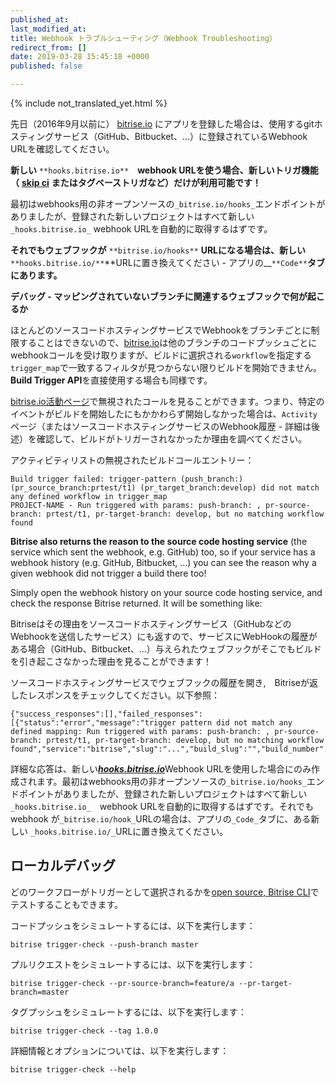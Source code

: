 ```yaml
---
published_at:
last_modified_at:
title: Webhook トラブルシューティング（Webhook Troubleshooting）
redirect_from: []
date: 2019-03-28 15:45:18 +0000
published: false

---
```

{% include not_translated_yet.html %}

先日（2016年9月以前に） [bitrise.io](https://www.bitrise.io) にアプリを登録した場合は、使用するgitホスティングサービス（GitHub、Bitbucket、...）に登録されているWebhook URLを確認してください。

**新しい**  `**hooks.bitrise.io**`　**webhook URLを使う場合、新しいトリガ機能（** [**skip ci**](https://bitrise-io.github.io/devcenter/tips-and-tricks/skip-a-build/) **またはタグベーストリガなど）だけが利用可能です！**

最初はwebhooks用の非オープンソースの`_bitrise.io/hooks_`エンドポイントがありましたが、登録された新しいプロジェクトはすべて新しい`_hooks.bitrise.io_` webhook URLを自動的に取得するはずです。

**それでもウェブフックが** `**bitrise.io/hooks**` **URLになる場合は、新しい** `**hooks.bitrise.io/**`**URLに置き換えてください - アプリの__`**Code**`**タブにあります。**

**デバッグ - マッピングされていないブランチに関連するウェブフックで何が起こるか**

ほとんどのソースコードホスティングサービスでWebhookをブランチごとに制限することはできないので、[bitrise.io](https://www.bitrise.io)は他のブランチのコードプッシュごとにwebhookコールを受け取りますが、ビルドに選択される`workflow`を指定する`trigger_map`で一致するフィルタが見つからない限りビルドを開始できません。 **Build Trigger API**を直接使用する場合も同様です。

[bitrise.io活動ページ](http://www.bitrise.io/activity)で無視されたコールを見ることができます。つまり、特定のイベントがビルドを開始したにもかかわらず開始しなかった場合は、`Activity`ページ（またはソースコードホスティングサービスのWebhook履歴 - 詳細は後述）を確認して、ビルドがトリガーされなかったか理由を調べてください。

アクティビティリストの無視されたビルドコールエントリー：

    Build trigger failed: trigger-pattern (push_branch:) (pr_source_branch:prtest/t1) (pr_target_branch:develop) did not match any defined workflow in trigger_map
    PROJECT-NAME - Run triggered with params: push-branch: , pr-source-branch: prtest/t1, pr-target-branch: develop, but no matching workflow found

**Bitrise also returns the reason to the source code hosting service** (the service which sent the webhook, e.g. GitHub) too, so if your service has a webhook history (e.g. GitHub, Bitbucket, ...) you can see the reason why a given webhook did not trigger a build there too!

Simply open the webhook history on your source code hosting service, and check the response Bitrise returned. It will be something like:

Bitriseはその理由をソースコードホスティングサービス（GitHubなどのWebhookを送信したサービス）にも返すので、サービスにWebHookの履歴がある場合（GitHub、Bitbucket、...）与えられたウェブフックがそこでもビルドを引き起こさなかった理由を見ることができます！

ソースコードホスティングサービスでウェブフックの履歴を開き,　Bitriseが返したレスポンスをチェックしてください。以下参照：

    {"success_responses":[],"failed_responses":[{"status":"error","message":"trigger pattern did not match any defined mapping: Run triggered with params: push-branch: , pr-source-branch: prtest/t1, pr-target-branch: develop, but no matching workflow found","service":"bitrise","slug":"...","build_slug":"","build_number":0,"build_url":"","triggered_workflow":""}]}

詳細な応答は、新しい[**_hooks.bitrise.io_**](https://hooks.bitrise.io)Webhook URLを使用した場合にのみ作成されます。最初はwebhooks用の非オープンソースの`_bitrise.io/hooks_`エンドポイントがありましたが、登録された新しいプロジェクトはすべて新しい`_hooks.bitrise.io_`　webhook URLを自動的に取得するはずです。それでもwebhook が`_bitrise.io/hook_`URLの場合は、アプリの`_Code_`タブに、ある新しい `_hooks.bitrise.io/_`URLに置き換えてください。

## ローカルデバッグ

どのワークフローがトリガーとして選択されるかを[open source, Bitrise CLI](https://www.bitrise.io/cli)でテストすることもできます。

コードプッシュをシミュレートするには、以下を実行します：

    bitrise trigger-check --push-branch master

プルリクエストをシミュレートするには、以下を実行します：

    bitrise trigger-check --pr-source-branch=feature/a --pr-target-branch=master

タグプッシュをシミュレートするには、以下を実行します：

    bitrise trigger-check --tag 1.0.0

詳細情報とオプションについては、以下を実行します：

    bitrise trigger-check --help